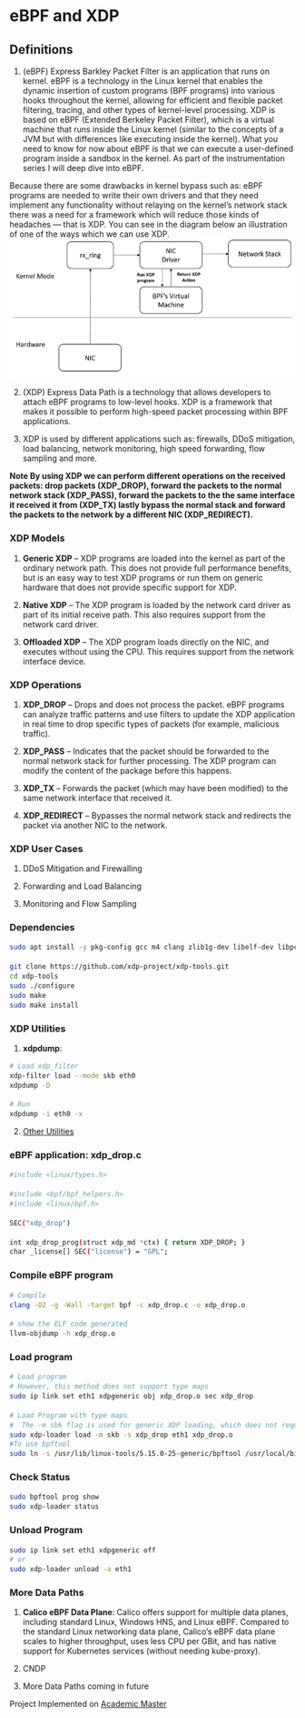 # eBPF and XDP

## Definitions

1. (eBPF) Express Barkley Packet Filter is an application that runs on kernel. eBPF is a technology in the Linux kernel that enables the dynamic insertion of custom programs (BPF programs) into various hooks throughout the kernel, allowing for efficient and flexible packet filtering, tracing, and other types of kernel-level processing.
XDP is based on eBPF (Extended Berkeley Packet Filter), which is a virtual machine that runs inside the Linux kernel (similar to the concepts of a JVM but with differences like executing inside the kernel). What you need to know for now about eBPF is that we can execute a user-defined program inside a sandbox in the kernel. As part of the instrumentation series I will deep dive into eBPF.

Because there are some drawbacks in kernel bypass such as: eBPF programs are needed to write their own drivers and that they need implement any functionality without relaying on the kernel’s network stack there was a need for a framework which will reduce those kinds of headaches — that is XDP. You can see in the diagram below an illustration of one of the ways which we can use XDP.
![Architecture Diagram](Diagram/xdp_diagram.png)


2. (XDP) Express Data Path is a technology that allows developers to attach eBPF programs to low-level hooks. XDP is a framework that makes it possible to perform high-speed packet processing within BPF applications.

3. XDP is used by different applications such as: firewalls, DDoS mitigation, load balancing, network monitoring, high speed forwarding, flow sampling and more.

**Note By using XDP we can perform different operations on the received packets: drop packets (XDP_DROP), forward the packets to the normal network stack (XDP_PASS), forward the packets to the the same interface it received it from (XDP_TX) lastly bypass the normal stack and forward the packets to the network by a different NIC (XDP_REDIRECT).**

### XDP Models

1. **Generic XDP** – XDP programs are loaded into the kernel as part of the ordinary network path. This does not provide full performance benefits, but is an easy way to test XDP programs or run them on generic hardware that does not provide specific support for XDP.

2. **Native XDP** – The XDP program is loaded by the network card driver as part of its initial receive path. This also requires support from the network card driver.

3. **Offloaded XDP** – The XDP program loads directly on the NIC, and executes without using the CPU. This requires support from the network interface device.


### XDP Operations


1. **XDP_DROP** – Drops and does not process the packet. eBPF programs can analyze traffic patterns and use filters to update the XDP application in real time to drop specific types of packets (for example, malicious traffic).

2. **XDP_PASS** – Indicates that the packet should be forwarded to the normal network stack for further processing. The XDP program can modify the content of the package before this happens.

3. **XDP_TX** – Forwards the packet (which may have been modified) to the same network interface that received it.

4. **XDP_REDIRECT** – Bypasses the normal network stack and redirects the packet via another NIC to the network.


### XDP User Cases

1. DDoS Mitigation and Firewalling

2. Forwarding and Load Balancing

3. Monitoring and Flow Sampling


### Dependencies

```bash
sudo apt install -y pkg-config gcc m4 clang zlib1g-dev libelf-dev libpcap-dev libcap-ng-dev binutils build-essential llvm libelf-dev libpcap-dev build-essential libc6-dev-i386 linux-tools-$(uname -r) linux-headers-$(uname -r) linux-tools-common linux-tools-generic tcpdump libbpf-dev

git clone https://github.com/xdp-project/xdp-tools.git
cd xdp-tools
sudo ./configure
sudo make
sudo make install
```

### XDP Utilities

1. **xdpdump**:
```bash
# Load xdp_filter
xdp-filter load --mode skb eth0
xdpdump -D

# Run
xdpdump -i eth0 -x
```


2. [Other Utilities](https://github.com/xdp-project/xdp-tools)



### eBPF application: xdp_drop.c

```bash
#include <linux/types.h>

#include <bpf/bpf_helpers.h>
#include <linux/bpf.h>

SEC("xdp_drop")

int xdp_drop_prog(struct xdp_md *ctx) { return XDP_DROP; }
char _license[] SEC("license") = "GPL";
```


### Compile eBPF program
```bash
# Compile
clang -O2 -g -Wall -target bpf -c xdp_drop.c -o xdp_drop.o

# show the ELF code generated
llvm-objdump -h xdp_drop.o
```


### Load program
```bash
# Load program
# However, this method does not support type maps
sudo ip link set eth1 xdpgeneric obj xdp_drop.o sec xdp_drop

# Load Program with type maps
#  The -m sbk flag is used for generic XDP loading, which does not require a compliant hardware device.
sudo xdp-loader load -m skb -s xdp_drop eth1 xdp_drop.o
#To use bpftool
sudo ln -s /usr/lib/linux-tools/5.15.0-25-generic/bpftool /usr/local/bin/bpftool

```


### Check Status

```bash
sudo bpftool prog show
sudo xdp-loader status
```


### Unload Program
```bash
sudo ip link set eth1 xdpgeneric off
# or
sudo xdp-loader unload -a eth1
```


### More Data Paths
1. **Calico eBPF Data Plane**: Calico offers support for multiple data planes, including standard Linux, Windows HNS, and Linux eBPF. Compared to the standard Linux networking data plane, Calico’s eBPF data plane scales to higher throughput, uses less CPU per GBit, and has native support for Kubernetes services (without needing kube-proxy).

2. CNDP

3. More Data Paths coming in future
   

Project Implemented on [Academic Master](https://academic-master.com/)

